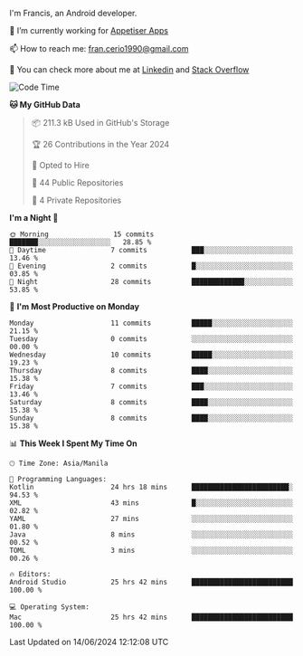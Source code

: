 
I'm Francis, an Android developer.

🔭 I’m currently working for [Appetiser Apps](http://appetiser.com.au)

📫 How to reach me: fran.cerio1990@gmail.com

👀 You can check more about me at [Linkedin](https://www.linkedin.com/in/francerio/) and [Stack Overflow](https://stackoverflow.com/users/1614267/fran-ceriu)



<!--START_SECTION:waka-->
![Code Time](http://img.shields.io/badge/Code%20Time-74%20hrs%2045%20mins-blue)

**🐱 My GitHub Data** 

> 📦 211.3 kB Used in GitHub's Storage 
 > 
> 🏆 26 Contributions in the Year 2024
 > 
> 💼 Opted to Hire
 > 
> 📜 44 Public Repositories 
 > 
> 🔑 4 Private Repositories 
 > 
**I'm a Night 🦉** 

```text
🌞 Morning                15 commits          ███████░░░░░░░░░░░░░░░░░░   28.85 % 
🌆 Daytime                7 commits           ███░░░░░░░░░░░░░░░░░░░░░░   13.46 % 
🌃 Evening                2 commits           █░░░░░░░░░░░░░░░░░░░░░░░░   03.85 % 
🌙 Night                  28 commits          █████████████░░░░░░░░░░░░   53.85 % 
```
📅 **I'm Most Productive on Monday** 

```text
Monday                   11 commits          █████░░░░░░░░░░░░░░░░░░░░   21.15 % 
Tuesday                  0 commits           ░░░░░░░░░░░░░░░░░░░░░░░░░   00.00 % 
Wednesday                10 commits          █████░░░░░░░░░░░░░░░░░░░░   19.23 % 
Thursday                 8 commits           ████░░░░░░░░░░░░░░░░░░░░░   15.38 % 
Friday                   7 commits           ███░░░░░░░░░░░░░░░░░░░░░░   13.46 % 
Saturday                 8 commits           ████░░░░░░░░░░░░░░░░░░░░░   15.38 % 
Sunday                   8 commits           ████░░░░░░░░░░░░░░░░░░░░░   15.38 % 
```


📊 **This Week I Spent My Time On** 

```text
🕑︎ Time Zone: Asia/Manila

💬 Programming Languages: 
Kotlin                   24 hrs 18 mins      ████████████████████████░   94.53 % 
XML                      43 mins             █░░░░░░░░░░░░░░░░░░░░░░░░   02.82 % 
YAML                     27 mins             ░░░░░░░░░░░░░░░░░░░░░░░░░   01.80 % 
Java                     8 mins              ░░░░░░░░░░░░░░░░░░░░░░░░░   00.52 % 
TOML                     3 mins              ░░░░░░░░░░░░░░░░░░░░░░░░░   00.26 % 

🔥 Editors: 
Android Studio           25 hrs 42 mins      █████████████████████████   100.00 % 

💻 Operating System: 
Mac                      25 hrs 42 mins      █████████████████████████   100.00 % 
```


 Last Updated on 14/06/2024 12:12:08 UTC
<!--END_SECTION:waka-->
